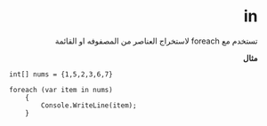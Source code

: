<div dir="rtl">

# in

تستخدم مع foreach لاستخراج العناصر من المصفوفه او القائمة

**مثال**

<div dir="ltr">

```
        int[] nums = {1,5,2,3,6,7}

        foreach (var item in nums)
            {
                Console.WriteLine(item);
            }
```
